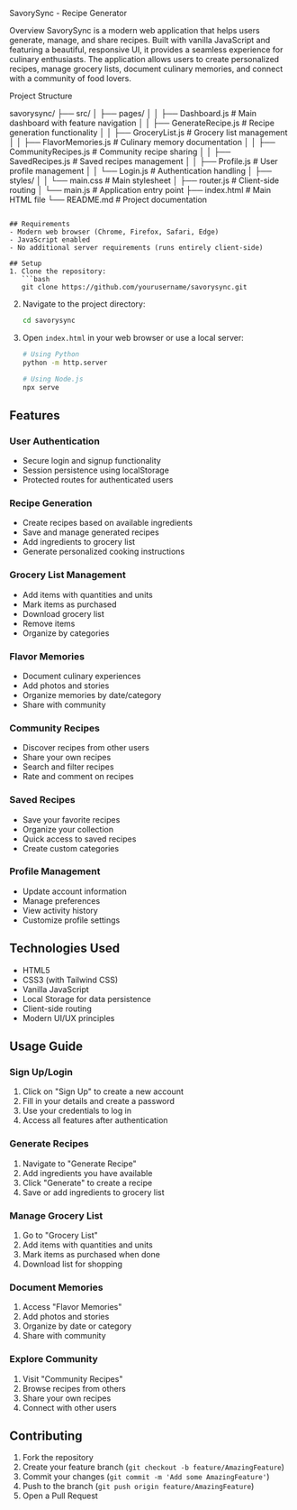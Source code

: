 SavorySync - Recipe Generator

Overview
SavorySync is a modern web application that helps users generate, manage, and share recipes. Built with vanilla JavaScript and featuring a beautiful, responsive UI, it provides a seamless experience for culinary enthusiasts. The application allows users to create personalized recipes, manage grocery lists, document culinary memories, and connect with a community of food lovers.

Project Structure

savorysync/
├── src/
│   ├── pages/
│   │   ├── Dashboard.js        # Main dashboard with feature navigation
│   │   ├── GenerateRecipe.js   # Recipe generation functionality
│   │   ├── GroceryList.js      # Grocery list management
│   │   ├── FlavorMemories.js   # Culinary memory documentation
│   │   ├── CommunityRecipes.js # Community recipe sharing
│   │   ├── SavedRecipes.js     # Saved recipes management
│   │   ├── Profile.js          # User profile management
│   │   └── Login.js            # Authentication handling
│   ├── styles/
│   │   └── main.css            # Main stylesheet
│   ├── router.js               # Client-side routing
│   └── main.js                 # Application entry point
├── index.html                  # Main HTML file
└── README.md                   # Project documentation
```

## Requirements
- Modern web browser (Chrome, Firefox, Safari, Edge)
- JavaScript enabled
- No additional server requirements (runs entirely client-side)

## Setup
1. Clone the repository:
   ```bash
   git clone https://github.com/yourusername/savorysync.git
   ```

2. Navigate to the project directory:
   ```bash
   cd savorysync
   ```

3. Open `index.html` in your web browser or use a local server:
   ```bash
   # Using Python
   python -m http.server

   # Using Node.js
   npx serve
   ```

## Features

### User Authentication
- Secure login and signup functionality
- Session persistence using localStorage
- Protected routes for authenticated users

### Recipe Generation
- Create recipes based on available ingredients
- Save and manage generated recipes
- Add ingredients to grocery list
- Generate personalized cooking instructions

### Grocery List Management
- Add items with quantities and units
- Mark items as purchased
- Download grocery list
- Remove items
- Organize by categories

### Flavor Memories
- Document culinary experiences
- Add photos and stories
- Organize memories by date/category
- Share with community

### Community Recipes
- Discover recipes from other users
- Share your own recipes
- Search and filter recipes
- Rate and comment on recipes

### Saved Recipes
- Save your favorite recipes
- Organize your collection
- Quick access to saved recipes
- Create custom categories

### Profile Management
- Update account information
- Manage preferences
- View activity history
- Customize profile settings

## Technologies Used
- HTML5
- CSS3 (with Tailwind CSS)
- Vanilla JavaScript
- Local Storage for data persistence
- Client-side routing
- Modern UI/UX principles

## Usage Guide

### Sign Up/Login
1. Click on "Sign Up" to create a new account
2. Fill in your details and create a password
3. Use your credentials to log in
4. Access all features after authentication

### Generate Recipes
1. Navigate to "Generate Recipe"
2. Add ingredients you have available
3. Click "Generate" to create a recipe
4. Save or add ingredients to grocery list

### Manage Grocery List
1. Go to "Grocery List"
2. Add items with quantities and units
3. Mark items as purchased when done
4. Download list for shopping

### Document Memories
1. Access "Flavor Memories"
2. Add photos and stories
3. Organize by date or category
4. Share with community

### Explore Community
1. Visit "Community Recipes"
2. Browse recipes from others
3. Share your own recipes
4. Connect with other users

## Contributing
1. Fork the repository
2. Create your feature branch (`git checkout -b feature/AmazingFeature`)
3. Commit your changes (`git commit -m 'Add some AmazingFeature'`)
4. Push to the branch (`git push origin feature/AmazingFeature`)
5. Open a Pull Request

